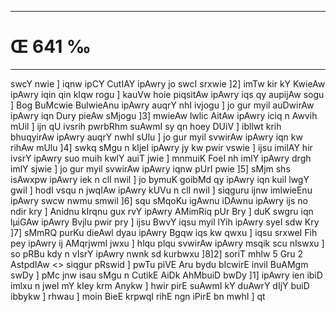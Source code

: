 ___
# Œ 641 ‰
---
swcY nwie ] iqnw ipCY CutIAY ipAwry jo swcI srxwie ]2] imTw kir kY
KwieAw ipAwry iqin qin kIqw rogu ] kauVw hoie piqsitAw ipAwry iqs qy
aupijAw sogu ] Bog BuMcwie BulwieAnu ipAwry auqrY nhI ivjogu ] jo gur
myil auDwirAw ipAwry iqn Dury pieAw sMjogu ]3] mwieAw lwlic AitAw
ipAwry iciq n Awvih mUil ] ijn qU ivsrih pwrbRhm suAwmI sy qn hoey
DUiV ] ibllwt krih bhuqyirAw ipAwry auqrY nwhI sUlu ] jo gur myil
svwirAw ipAwry iqn kw rihAw mUlu ]4] swkq sMgu n kIjeI ipAwry jy kw
pwir vswie ] ijsu imilAY hir ivsrY ipAwry suo muih kwlY auiT jwie ]
mnmuiK FoeI nh imlY ipAwry drgh imlY sjwie ] jo gur myil svwirAw
ipAwry iqnw pUrI pwie ]5] sMjm shs isAwxpw ipAwry iek n clI nwil
] jo bymuK goibMd qy ipAwry iqn kuil lwgY gwil ] hodI vsqu n jwqIAw
ipAwry kUVu n clI nwil ] siqguru ijnw imlwieEnu ipAwry swcw nwmu
smwil ]6] squ sMqoKu igAwnu iDAwnu ipAwry ijs no ndir kry ] Anidnu
kIrqnu gux rvY ipAwry AMimRiq pUr Bry ] duK swgru iqn lµiGAw ipAwry
Bvjlu pwir pry ] ijsu BwvY iqsu myil lYih ipAwry syeI sdw Kry ]7] sMmRQ
purKu dieAwl dyau ipAwry Bgqw iqs kw qwxu ] iqsu srxweI Fih pey
ipAwry ij AMqrjwmI jwxu ] hlqu plqu svwirAw ipAwry msqik scu nIswxu
] so pRBu kdy n vIsrY ipAwry nwnk sd kurbwxu ]8]2]
soriT mhlw 5 Gru 2 AstpdIAw
<> siqgur pRswid ]
pwTu piVE Aru bydu bIcwirE invil BuAMgm swDy ] pMc jnw isau sMgu n
CutikE AiDk AhMbuiD bwDy ]1] ipAwry ien ibiD imlxu n jweI mY kIey
krm Anykw ] hwir pirE suAwmI kY duAwrY dIjY buiD ibbykw ] rhwau ]
moin BieE krpwqI rihE ngn iPirE bn mwhI ] qt
####
